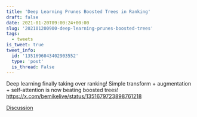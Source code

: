 ```yaml
---
title: 'Deep Learning Prunes Boosted Trees in Ranking'
draft: false
date: 2021-01-20T09:00:24+00:00
slug: '202101200900-deep-learning-prunes-boosted-trees'
tags:
  - tweets
is_tweet: true
tweet_info:
  id: '1351696043402903552'
  type: 'post'
  is_thread: False
---
```




Deep learning finally taking over ranking! Simple transform + augmentation + self-attention is now beating boosted trees! <https://x.com/bemikelive/status/1351679723898761218>

[Discussion](https://x.com/sytelus/status/1351696043402903552)
